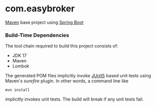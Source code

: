 # com.easybroker

[Maven](http://maven.apache.org/) base project using [Spring Boot
](https://projects.spring.io/spring-boot/)

### Build-Time Dependencies

The tool chain required to build this project consists of:

- JDK 17
- Maven
- Lombok

The generated POM files implicitly invoke [JUnit5](http://junit.org) based unit tests using Maven's _surefire_ plugin.
In other words, a command line like

    mvn install

implicitly invokes unit tests. The build will break if any unit tests fail.